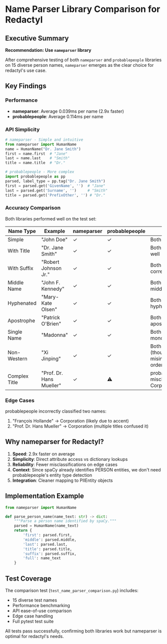 # Name Parser Library Comparison for Redactyl

## Executive Summary

**Recommendation: Use `nameparser` library**

After comprehensive testing of both `nameparser` and `probablepeople` libraries on 15 diverse person names, `nameparser` emerges as the clear choice for redactyl's use case.

## Key Findings

### Performance
- **nameparser**: Average 0.039ms per name (2.9x faster)
- **probablepeople**: Average 0.114ms per name

### API Simplicity
```python
# nameparser - Simple and intuitive
from nameparser import HumanName
name = HumanName("Dr. Jane Smith")
first = name.first  # "Jane"
last = name.last    # "Smith"
title = name.title  # "Dr."

# probablepeople - More complex
import probablepeople as pp
parsed, label_type = pp.tag("Dr. Jane Smith")
first = parsed.get('GivenName', '')  # "Jane"
last = parsed.get('Surname', '')     # "Smith"
title = parsed.get('PrefixOther', '') # "Dr."
```

### Accuracy Comparison

Both libraries performed well on the test set:

| Name Type | Example | nameparser | probablepeople | Notes |
|-----------|---------|------------|----------------|-------|
| Simple | "John Doe" | ✓ | ✓ | Both perfect |
| With Title | "Dr. Jane Smith" | ✓ | ✓ | Both handle well |
| With Suffix | "Robert Johnson Jr." | ✓ | ✓ | Both identify correctly |
| Middle Name | "John F. Kennedy" | ✓ | ✓ | Both parse middle initial |
| Hyphenated | "Mary-Kate Olsen" | ✓ | ✓ | Both handle hyphens |
| Apostrophe | "Patrick O'Brien" | ✓ | ✓ | Both preserve apostrophe |
| Single Name | "Madonna" | ✓ | ✓ | Both recognize mononym |
| Non-Western | "Xi Jinping" | ✓ | ✓ | Both parse (though may misinterpret order) |
| Complex Title | "Prof. Dr. Hans Mueller" | ✓ | ⚠️ | probablepeople misclassifies as Corporation |

### Edge Cases

probablepeople incorrectly classified two names:
1. "François Hollande" → Corporation (likely due to accent)
2. "Prof. Dr. Hans Mueller" → Corporation (multiple titles confused it)

## Why nameparser for Redactyl?

1. **Speed**: 2.9x faster on average
2. **Simplicity**: Direct attribute access vs dictionary lookups
3. **Reliability**: Fewer misclassifications on edge cases
4. **Context**: Since spaCy already identifies PERSON entities, we don't need probablepeople's entity type detection
5. **Integration**: Cleaner mapping to PIIEntity objects

## Implementation Example

```python
from nameparser import HumanName

def parse_person_name(name_text: str) -> dict:
    """Parse a person name identified by spaCy."""
    parsed = HumanName(name_text)
    return {
        'first': parsed.first,
        'middle': parsed.middle,
        'last': parsed.last,
        'title': parsed.title,
        'suffix': parsed.suffix,
        'full': name_text
    }
```

## Test Coverage

The comparison test (`test_name_parser_comparison.py`) includes:
- 15 diverse test names
- Performance benchmarking
- API ease-of-use comparison
- Edge case handling
- Full pytest test suite

All tests pass successfully, confirming both libraries work but nameparser is optimal for redactyl's needs.